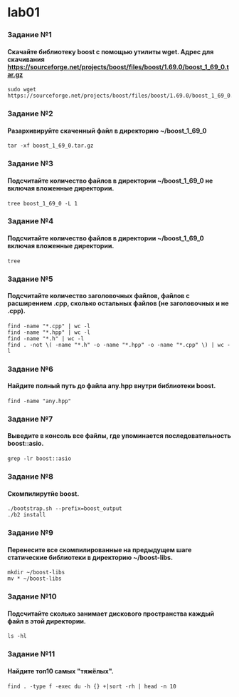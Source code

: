 # lab01
### Задание №1 
#### Скачайте библиотеку boost с помощью утилиты wget. Адрес для скачивания https://sourceforge.net/projects/boost/files/boost/1.69.0/boost_1_69_0.tar.gz
```
sudo wget https://sourceforge.net/projects/boost/files/boost/1.69.0/boost_1_69_0.tar.gz
```
### Задание №2 
#### Разархивируйте скаченный файл в директорию ~/boost_1_69_0
```
tar -xf boost_1_69_0.tar.gz
```
### Задание №3 
#### Подсчитайте количество файлов в директории ~/boost_1_69_0 не включая вложенные директории.
```
tree boost_1_69_0 -L 1
```
### Задание №4
#### Подсчитайте количество файлов в директории ~/boost_1_69_0 включая вложенные директории.
```
tree
```
### Задание №5
#### Подсчитайте количество заголовочных файлов, файлов с расширением .cpp, сколько остальных файлов (не заголовочных и не .cpp).
```
find -name "*.cpp" | wc -l
find -name "*.hpp" | wc -l
find -name "*.h" | wc -l
find . -not \( -name "*.h" -o -name "*.hpp" -o -name "*.cpp" \) | wc -l
```
### Задание №6
#### Найдите полный путь до файла any.hpp внутри библиотеки boost.
```
find -name "any.hpp"
```
### Задание №7
#### Выведите в консоль все файлы, где упоминается последовательность boost::asio.
```
grep -lr boost::asio
```
### Задание №8
#### Скомпилирутйе boost. 
```
./bootstrap.sh --prefix=boost_output
./b2 install
```
### Задание №9
#### Перенесите все скомпилированные на предыдущем шаге статические библиотеки в директорию ~/boost-libs.
```
mkdir ~/boost-libs
mv * ~/boost-libs
```
### Задание №10
#### Подсчитайте сколько занимает дискового пространства каждый файл в этой директории.
```
ls -hl
```
### Задание №11
#### Найдите топ10 самых "тяжёлых".
```
find . -type f -exec du -h {} +|sort -rh | head -n 10
```
